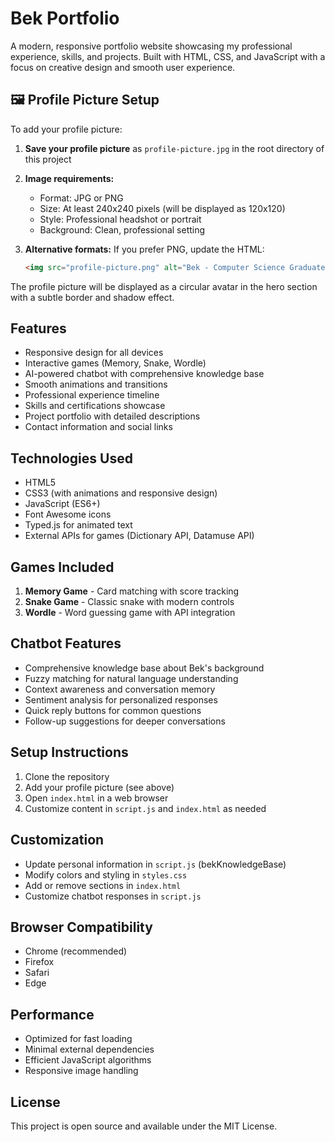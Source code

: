 # Bek Portfolio

A modern, responsive portfolio website showcasing my professional experience, skills, and projects. Built with HTML, CSS, and JavaScript with a focus on creative design and smooth user experience.

## 🖼️ Profile Picture Setup

To add your profile picture:

1. **Save your profile picture** as `profile-picture.jpg` in the root directory of this project
2. **Image requirements:**
   - Format: JPG or PNG
   - Size: At least 240x240 pixels (will be displayed as 120x120)
   - Style: Professional headshot or portrait
   - Background: Clean, professional setting

3. **Alternative formats:** If you prefer PNG, update the HTML:
   ```html
   <img src="profile-picture.png" alt="Bek - Computer Science Graduate Student" class="profile-image">
   ```

The profile picture will be displayed as a circular avatar in the hero section with a subtle border and shadow effect.

## Features

- Responsive design for all devices
- Interactive games (Memory, Snake, Wordle)
- AI-powered chatbot with comprehensive knowledge base
- Smooth animations and transitions
- Professional experience timeline
- Skills and certifications showcase
- Project portfolio with detailed descriptions
- Contact information and social links

## Technologies Used

- HTML5
- CSS3 (with animations and responsive design)
- JavaScript (ES6+)
- Font Awesome icons
- Typed.js for animated text
- External APIs for games (Dictionary API, Datamuse API)

## Games Included

1. **Memory Game** - Card matching with score tracking
2. **Snake Game** - Classic snake with modern controls
3. **Wordle** - Word guessing game with API integration

## Chatbot Features

- Comprehensive knowledge base about Bek's background
- Fuzzy matching for natural language understanding
- Context awareness and conversation memory
- Sentiment analysis for personalized responses
- Quick reply buttons for common questions
- Follow-up suggestions for deeper conversations

## Setup Instructions

1. Clone the repository
2. Add your profile picture (see above)
3. Open `index.html` in a web browser
4. Customize content in `script.js` and `index.html` as needed

## Customization

- Update personal information in `script.js` (bekKnowledgeBase)
- Modify colors and styling in `styles.css`
- Add or remove sections in `index.html`
- Customize chatbot responses in `script.js`

## Browser Compatibility

- Chrome (recommended)
- Firefox
- Safari
- Edge

## Performance

- Optimized for fast loading
- Minimal external dependencies
- Efficient JavaScript algorithms
- Responsive image handling

## License

This project is open source and available under the MIT License. 